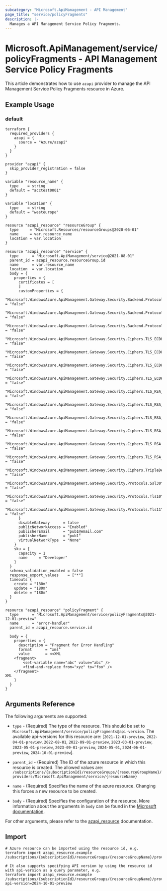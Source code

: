 ```yaml
---
subcategory: "Microsoft.ApiManagement - API Management"
page_title: "service/policyFragments"
description: |-
  Manages a API Management Service Policy Fragments.
---
```


# Microsoft.ApiManagement/service/policyFragments - API Management Service Policy Fragments

This article demonstrates how to use `azapi` provider to manage the API Management Service Policy Fragments resource in Azure.

## Example Usage

### default

```hcl
terraform {
  required_providers {
    azapi = {
      source = "Azure/azapi"
    }
  }
}

provider "azapi" {
  skip_provider_registration = false
}

variable "resource_name" {
  type    = string
  default = "acctest0001"
}

variable "location" {
  type    = string
  default = "westeurope"
}

resource "azapi_resource" "resourceGroup" {
  type     = "Microsoft.Resources/resourceGroups@2020-06-01"
  name     = var.resource_name
  location = var.location
}

resource "azapi_resource" "service" {
  type      = "Microsoft.ApiManagement/service@2021-08-01"
  parent_id = azapi_resource.resourceGroup.id
  name      = var.resource_name
  location  = var.location
  body = {
    properties = {
      certificates = [
      ]
      customProperties = {
        "Microsoft.WindowsAzure.ApiManagement.Gateway.Security.Backend.Protocols.Ssl30"                      = "false"
        "Microsoft.WindowsAzure.ApiManagement.Gateway.Security.Backend.Protocols.Tls10"                      = "false"
        "Microsoft.WindowsAzure.ApiManagement.Gateway.Security.Backend.Protocols.Tls11"                      = "false"
        "Microsoft.WindowsAzure.ApiManagement.Gateway.Security.Ciphers.TLS_ECDHE_ECDSA_WITH_AES_128_CBC_SHA" = "false"
        "Microsoft.WindowsAzure.ApiManagement.Gateway.Security.Ciphers.TLS_ECDHE_ECDSA_WITH_AES_256_CBC_SHA" = "false"
        "Microsoft.WindowsAzure.ApiManagement.Gateway.Security.Ciphers.TLS_ECDHE_RSA_WITH_AES_128_CBC_SHA"   = "false"
        "Microsoft.WindowsAzure.ApiManagement.Gateway.Security.Ciphers.TLS_ECDHE_RSA_WITH_AES_256_CBC_SHA"   = "false"
        "Microsoft.WindowsAzure.ApiManagement.Gateway.Security.Ciphers.TLS_RSA_WITH_AES_128_CBC_SHA"         = "false"
        "Microsoft.WindowsAzure.ApiManagement.Gateway.Security.Ciphers.TLS_RSA_WITH_AES_128_CBC_SHA256"      = "false"
        "Microsoft.WindowsAzure.ApiManagement.Gateway.Security.Ciphers.TLS_RSA_WITH_AES_128_GCM_SHA256"      = "false"
        "Microsoft.WindowsAzure.ApiManagement.Gateway.Security.Ciphers.TLS_RSA_WITH_AES_256_CBC_SHA"         = "false"
        "Microsoft.WindowsAzure.ApiManagement.Gateway.Security.Ciphers.TLS_RSA_WITH_AES_256_CBC_SHA256"      = "false"
        "Microsoft.WindowsAzure.ApiManagement.Gateway.Security.Ciphers.TLS_RSA_WITH_AES_256_GCM_SHA384"      = "false"
        "Microsoft.WindowsAzure.ApiManagement.Gateway.Security.Ciphers.TripleDes168"                         = "false"
        "Microsoft.WindowsAzure.ApiManagement.Gateway.Security.Protocols.Ssl30"                              = "false"
        "Microsoft.WindowsAzure.ApiManagement.Gateway.Security.Protocols.Tls10"                              = "false"
        "Microsoft.WindowsAzure.ApiManagement.Gateway.Security.Protocols.Tls11"                              = "false"
      }
      disableGateway      = false
      publicNetworkAccess = "Enabled"
      publisherEmail      = "pub1@email.com"
      publisherName       = "pub1"
      virtualNetworkType  = "None"
    }
    sku = {
      capacity = 1
      name     = "Developer"
    }
  }
  schema_validation_enabled = false
  response_export_values    = ["*"]
  timeouts {
    create = "180m"
    update = "180m"
    delete = "180m"
  }
}

resource "azapi_resource" "policyFragment" {
  type      = "Microsoft.ApiManagement/service/policyFragments@2021-12-01-preview"
  name      = "error-handler"
  parent_id = azapi_resource.service.id

  body = {
    properties = {
      description = "Fragment for Error Handling"
      format      = "xml"
      value       = <<XML
    <fragment>
        <set-variable name="abc" value="abc" />
        <find-and-replace from="xyz" to="foo" />
    </fragment>
XML
    }
  }
}

```



## Arguments Reference

The following arguments are supported:

* `type` - (Required) The type of the resource. This should be set to `Microsoft.ApiManagement/service/policyFragments@api-version`. The available api-versions for this resource are: [`2021-12-01-preview`, `2022-04-01-preview`, `2022-08-01`, `2022-09-01-preview`, `2023-03-01-preview`, `2023-05-01-preview`, `2023-09-01-preview`, `2024-05-01`, `2024-06-01-preview`, `2024-10-01-preview`].

* `parent_id` - (Required) The ID of the azure resource in which this resource is created. The allowed values are:  
  `/subscriptions/{subscriptionId}/resourceGroups/{resourceGroupName}/providers/Microsoft.ApiManagement/service/{resourceName}`

* `name` - (Required) Specifies the name of the azure resource. Changing this forces a new resource to be created.

* `body` - (Required) Specifies the configuration of the resource. More information about the arguments in `body` can be found in the [Microsoft documentation](https://learn.microsoft.com/en-us/azure/templates/Microsoft.ApiManagement/service/policyFragments?pivots=deployment-language-terraform).

For other arguments, please refer to the [azapi_resource](https://registry.terraform.io/providers/Azure/azapi/latest/docs/resources/resource) documentation.

## Import

 ```shell
 # Azure resource can be imported using the resource id, e.g.
 terraform import azapi_resource.example /subscriptions/{subscriptionId}/resourceGroups/{resourceGroupName}/providers/Microsoft.ApiManagement/service/{resourceName}/policyFragments/{resourceName}
 
 # It also supports specifying API version by using the resource id with api-version as a query parameter, e.g.
 terraform import azapi_resource.example /subscriptions/{subscriptionId}/resourceGroups/{resourceGroupName}/providers/Microsoft.ApiManagement/service/{resourceName}/policyFragments/{resourceName}?api-version=2024-10-01-preview
 ```
